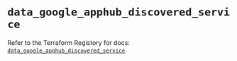 # `data_google_apphub_discovered_service`

Refer to the Terraform Registory for docs: [`data_google_apphub_discovered_service`](https://registry.terraform.io/providers/hashicorp/google-beta/5.29.0/docs/data-sources/google_apphub_discovered_service).
